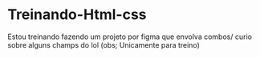 # Treinando-Html-css
Estou treinando fazendo um projeto por figma que envolva combos/ curio sobre alguns champs do lol (obs; Unicamente para treino)
